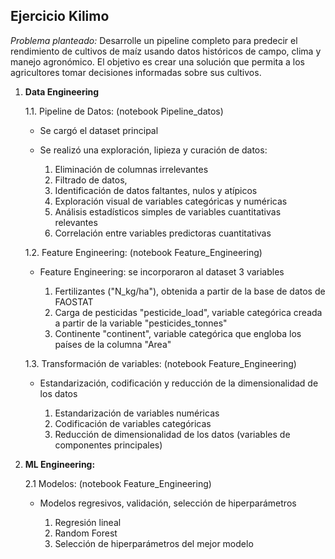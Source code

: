 ## **Ejercicio Kilimo**

*Problema planteado:* Desarrolle un pipeline completo para predecir el rendimiento de cultivos de maíz usando datos históricos de campo, clima y manejo agronómico.
El objetivo es crear una solución que permita a los agricultores tomar decisiones informadas sobre sus cultivos.


1. **Data Engineering**

   1.1. Pipeline de Datos: (notebook Pipeline_datos)

   - Se cargó el dataset principal

   - Se realizó una exploración, lipieza y curación de datos:
   
       1) Eliminación de columnas irrelevantes
       2) Filtrado de datos, 
       3) Identificación de datos faltantes, nulos y atípicos
       4) Exploración visual de variables categóricas y numéricas 
       5) Análisis estadísticos simples de variables cuantitativas relevantes
       6) Correlación entre variables predictoras cuantitativas 
      
   1.2. Feature Engineering: (notebook Feature_Engineering)     
      
   - Feature Engineering: se incorporaron al dataset 3 variables 
   
       1) Fertilizantes ("N_kg/ha"), obtenida a partir de la base de datos de FAOSTAT
       2) Carga de pesticidas "pesticide_load", variable categórica creada a partir de la variable "pesticides_tonnes"
       3) Continente "continent", variable categórica que engloba los países de la columna "Area"
      
   1.3. Transformación de variables: (notebook Feature_Engineering)
   
   - Estandarización, codificación y reducción de la dimensionalidad de los datos
  
       1) Estandarización de variables numéricas
       2) Codificación de variables categóricas 
       3) Reducción de dimensionalidad de los datos (variables de componentes principales)
      
      
      
2. **ML Engineering:**

   2.1 Modelos: (notebook Feature_Engineering) 
   
   - Modelos regresivos, validación, selección de hiperparámetros
   
       1) Regresión lineal  
       2) Random Forest 
       3) Selección de hiperparámetros del mejor modelo


      
      
      
      
      
      

      
      
      

